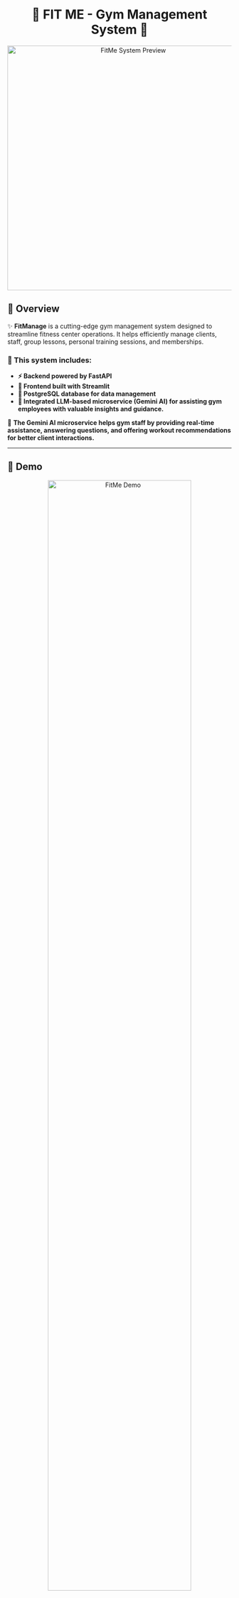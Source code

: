 <h1 align="center">💪 FIT ME - Gym Management System 💪</h1>

<p align="center">
  <img src="READMEPHOTO.jpg" alt="FitMe System Preview" width="550">
</p>

## 📖 Overview  

✨ **FitManage** is a cutting-edge gym management system designed to streamline fitness center operations. It helps efficiently manage clients, staff, group lessons, personal training sessions, and memberships.

### 🔹 This system includes:
- **⚡ Backend powered by FastAPI**
- **🎨 Frontend built with Streamlit**
- **🐘 PostgreSQL database for data management**
- **🤖 Integrated LLM-based microservice (Gemini AI) for assisting gym employees with valuable insights and guidance.**

🔹 **The Gemini AI microservice helps gym staff by providing real-time assistance, answering questions, and offering workout recommendations for better client interactions.**  

---

## 🎥 Demo  

<p align="center">
  <a href="https://www.youtube.com/watch?v=rFVFRGR11w0" target="_blank">
    <img src="readme2.jpg" alt="FitMe Demo" width="80%">
  </a>
</p>

---

## 🛠️ System Architecture  

<p align="center">
  <img src="newdiagram.jpg" alt="System Architecture Diagram" width="650">
</p>

### 🔹 System Overview  
This diagram illustrates the architecture of the **FitMe Gym Management System**, showcasing the interactions between the **User Web Browser**, **Frontend Service**, **Backend Service**, **Database**, and the **LLM Microservice**.

### 🧑‍💻 User Web Browser  
- Users interact with the system via HTTP requests.  
- The frontend updates the UI dynamically based on user interactions.  

### 🎨 Frontend Service (Streamlit - Port 8501)  
- Handles UI updates and interactions using Streamlit.  
- Sends requests to the backend for data processing.  

### ⚙️ Backend Service (FastAPI - Port 8000)  
- Manages business logic, handles HTTP requests, and interacts with the database.  
- Processes CRUD operations and sends query results back to the frontend.  

### 📦 Database (PostgreSQL - Port 5432)  
- Stores client, staff, and session data.  
- Handles SQL queries initiated by the backend.  

### 🤖 LLM Microservice (Gemini AI - Port 8001)  
- Provides real-time AI assistance to gym staff.  
- Processes requests for workout recommendations and general inquiries.  

🔹 **All services are containerized using Docker, ensuring seamless deployment and scalability.** 🚀  

---

## 🛠️ Technologies Used  

### 🖥️ Backend:
- **Python 3.10+** – The core programming language for the backend.  
- **FastAPI ⚡** – A modern and fast web framework for building APIs.  
- **SQLAlchemy 🗃️** – ORM for database management.  
- **PostgreSQL 🐘** – Relational database for storing gym-related data.  
- **CORS Middleware 🔄** – To enable frontend-backend communication.  

### 🎨 Frontend:
- **Streamlit 🎭** – A lightweight Python framework for building an interactive user interface.  

### 🧠 AI Microservice:
- **Gemini AI 🤖** – An LLM-based microservice providing real-time assistance to gym staff.  
- **FastAPI-based LLM Service 🚀** – Handles AI interactions and suggestions for trainers and staff.  

### 🗄️ Database:
- **PostgreSQL 🐘** – A powerful open-source relational database storing all user, training, and membership data.  

### 🐳 Containerization:
- **Docker 🐳** – Creates isolated containers for the backend, frontend, database, and LLM microservice.  
- **Docker Compose 🔧** – Orchestrates multi-container services, ensuring smooth interaction between all components.  

---

## 🚀 Project Features  

### 🏋️ Client & Membership Management  
- ✅ **Register, view, and manage** gym members easily.  
- ✅ **Move past members** to an archive for history tracking.  

### 📅 Group Lessons & Personal Training  
- ✅ **Schedule, update, and cancel** group lessons with assigned trainers.  
- ✅ **View an organized weekly schedule** of group lessons and personal training.  

### 🔥 Lead & Task Management  
- ✅ **Store and manage** potential client leads.  
- ✅ **Automatically generate follow-up tasks** for interested clients.  
- ✅ **Track and update** lead status for gym sales team.  

### 🏢 Gym Staff Management  
- ✅ **Add, view, and manage** gym employees (trainers, receptionists, managers).  
- ✅ **Assign roles** with responsibilities (trainer, receptionist, manager).  

### 🤖 AI-Powered Assistance (Gemini AI)  
- ✅ **Receive real-time suggestions** for client fitness programs.  
- ✅ **Get instant AI-powered insights** for gym operations and customer service.  
- ✅ **Help gym staff** with fitness-related queries using natural language processing.  

🔹 **This system streamlines gym operations, optimizes staff workflow, and enhances client engagement!** 🚀💪  

---

**🔥 Your system is now professionally documented with a clear, visually structured, and engaging README! Let me know if you need any adjustments.** 🎯🚀


## 🗂️ Project Structure 🗂️

```
manage_gym/
├── README.md
├── READMEPHOTO.jpg
├── backend
│   ├── Dockerfile
│   ├── app
│   │   ├── __init__.py
│   │   ├── crud.py
│   │   ├── database.py
│   │   ├── main.py
│   │   ├── models.py
│   │   └── schemas.py
│   ├── db
│   │   └── db_backup_data.sql
│   ├── llm_service
│   │   ├── Dockerfile
│   │   ├── app
│   │   │   ├── __init__.py
│   │   │   ├── __pycache__
│   │   │   │   ├── __init__.cpython-310.pyc
│   │   │   │   ├── gemini_client.cpython-310.pyc
│   │   │   │   ├── main.cpython-310.pyc
│   │   │   │   └── prompt_templates.cpython-310.pyc
│   │   │   ├── config
│   │   │   │   ├── __init__.py
│   │   │   │   ├── __pycache__
│   │   │   │   │   ├── __init__.cpython-310.pyc
│   │   │   │   │   └── settings.cpython-310.pyc
│   │   │   │   └── settings.py
│   │   │   ├── gemini_client.py
│   │   │   ├── main.py
│   │   │   ├── prompt_templates.py
│   │   │   └── utils.py
│   │   └── requirements.txt
│   ├── requirements.txt
│   └── tests
│       ├── confest.py
│       └── test_routes.py
├── docker-compose.yml
├── frontend
│   ├── Dockerfile
│   ├── __pycache__
│   │   └── main.cpython-310.pyc
│   ├── app
│   │   ├── __pycache__
│   │   │   ├── dashboard.cpython-310.pyc
│   │   │   ├── login.cpython-310.pyc
│   │   │   └── utils.cpython-310.pyc
│   │   ├── assets
│   │   │   ├── BackgroundSystem.jpg
│   │   │   └── LoginPhoto.jpg
│   │   ├── dashboard.py
│   │   ├── dashboard_services
│   │   │   ├── __init__.py
│   │   │   ├── __pycache__
│   │   │   │   ├── __init__.cpython-310.pyc
│   │   │   │   ├── add_interested_client.cpython-310.pyc
│   │   │   │   ├── birthday_page.cpython-310.pyc
│   │   │   │   ├── chatbot.cpython-310.pyc
│   │   │   │   ├── client_management.cpython-310.pyc
│   │   │   │   ├── group_lessons.cpython-310.pyc
│   │   │   │   ├── gym_staff.cpython-310.pyc
│   │   │   │   ├── personal_trainings.cpython-310.pyc
│   │   │   │   └── task_management.cpython-310.pyc
│   │   │   ├── add_interested_client.py
│   │   │   ├── birthday_page.py
│   │   │   ├── chatbot.py
│   │   │   ├── client_management.py
│   │   │   ├── group_lessons.py
│   │   │   ├── gym_staff.py
│   │   │   ├── personal_trainings.py
│   │   │   └── task_management.py
│   │   └── login.py
│   ├── main.py
│   └── requirements.txt
├── newdiagram.jpg
├── readme1.jpg
└── readme2.jpg
```

---

## Project Setup 🛠️

Clone the repository:

```sh
git clone git@github.com:EASS-HIT-PART-A-2024-CLASS-VI/FIT-ME.git
cd FIT-ME
```

---

### ✨ **Setting Up the .env File**  

**To enable **Google Gemini AI**, you must create an API key from [Google AI Studio](https://aistudio.google.com/app/apikey).**

**Then, create a `.env` file in the root directory and fill it with:**

```sh
GEMINI_API_KEY=<YOUR_API_KEY>
```

 The key should not be shared, it is personal and '.env' always in gitignore.
---

### ✨ **Setting Up the .env File**  

**To enable **Google Gemini AI**, you must create an API key from [Google AI Studio](https://aistudio.google.com/app/apikey).**

**Then, create a `.env` file in the root directory and fill it with:**

```sh
GEMINI_API_KEY=<YOUR_API_KEY>
```

 The key should not be shared, it is personal and '.env' always in gitignore.
---
## 🗄️ **Setting Up the Database**

To ensure that the **PostgreSQL database** is properly set up with preloaded data, follow these steps:

### 🔥 **Starting the Database Service**
Run the following command to **build and start** all services, including the database, in detached mode:

```sh
docker-compose up --build -d
```
```sh
docker cp backend/db/db_backup_data.sql manage_gym_postgres:/db_backup_data.sql
```
```sh
docker exec -it manage_gym_postgres psql -U gym_admin -d manage_gym_db -f /db_backup_data.sql 2>/dev/null
```


## Contact Info
**Project Author**: Miri Y.  
**Email**:(mailto:miriamyakobson200021@gmail.com)  
**GitHub**: [miri-y](https://github.com/miri-y)

